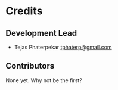 # Credits


## Development Lead

* Tejas Phaterpekar <tphaterp@gmail.com>

## Contributors

None yet. Why not be the first?

